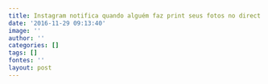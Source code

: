 ```yaml
---
title: Instagram notifica quando alguém faz print seus fotos no direct
date: '2016-11-29 09:13:40'
image: ''
author: ''
categories: []
tags: []
fontes: ''
layout: post
---
```

